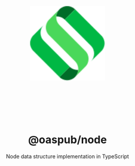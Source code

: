 <div align="center">
  <img src="../../assets/logo.svg" style="height:200px">

  <br><br><br><br><br>

  # @oaspub/node

  Node data structure implementation in TypeScript

</div align="center">

<br><br>

<div align="center">

